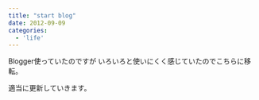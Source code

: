 ```yaml
---
title: "start blog"
date: 2012-09-09
categories:
  - 'life'
---
```


Blogger使っていたのですが
いろいろと使いにくく感じていたのでこちらに移転。

適当に更新していきます。

